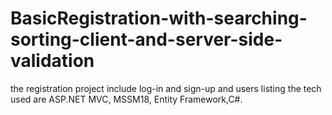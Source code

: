 # BasicRegistration-with-searching-sorting-client-and-server-side-validation
the registration project include log-in and sign-up and users listing
the tech used are 
ASP.NET MVC, MSSM18, Entity Framework,C#.
